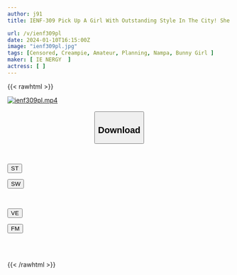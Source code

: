 ```yaml
---
author: j91
title: IENF-309 Pick Up A Girl With Outstanding Style In The City! She Becomes A Bunny Girl And Shows Off Her Sexy Legs And Beautiful Cleavage While Swaying Her Ass And Serving You Boldly! Bunny Girls Are So Exciting! Become Open In An Extraordinary Situation And Have Unlimited Sexual Desire Raw Sex!

url: /v/ienf309pl
date: 2024-01-10T16:15:00Z
image: "ienf309pl.jpg"
tags: [Censored, Creampie, Amateur, Planning, Nampa, Bunny Girl	]
maker: [ IE NERGY  ]
actress: [ ]
---
```



{{< rawhtml >}}

<div class="video" data-videoid="dkPJOzJQZzH03m">
    <a href="javascript:;">
        <img src="/v/ienf309pl/ienf309pl.jpg" width="WIDTH" height="HEIGHT" alt="ienf309pl.mp4" loading="lazy">
    </a>
</div>

<script type="text/javascript" src="https://j91.asia/asset/on-demand-st.js"></script>

<br>
  <link rel="stylesheet" href="https://j91.asia/asset/bs5.css">
  
  <center>
  <button class="btn btn-primary" type="button" data-bs-toggle="collapse" data-bs-target=".multi-collapse" aria-expanded="false" aria-controls="multiCollapseExample1 multiCollapseExample2"><h2>Download</h2></button></center>
</p>
<div class="row">
  <div class="col">
    <div class="collapse multi-collapse" id="multiCollapseExample1">
      <div class="card card-body">
	      	      <br>
<div class="buttons">  
<p><a href="https://streamtape.to/v/dkPJOzJQZzH03m" target="_blank"><button class="btn-hover color-3"><i class="fa fa-download"></i> ST</button></a></p>
<p><a href="https://flaswish.com/zq88sp8ubdg5" target="_blank"><button class="btn-hover color-2"><i class="fa fa-download"></i> SW</button></a></p></div>
    </div>
  </div>
</div>
  <div class="col">
    <div class="collapse multi-collapse" id="multiCollapseExample2">
      <div class="card card-body">
	      <br>
<div class="buttons">
<p><a href="https://veev.to/d/2EHzNJtdhNVlH68qGMIXSiOJt1BUmt8MiZgyvaE" target="_blank"><button class="btn-hover color-9"><i class="fa fa-download"></i> VE</button></a></p>
<p><a href="javascript:;" target="_blank"><button class="btn-hover color-8"><i class="fa fa-download"></i> FM</button></a></p></div>
<br><br>
      </div>
    </div>
  </div>
</div>

{{< /rawhtml >}}